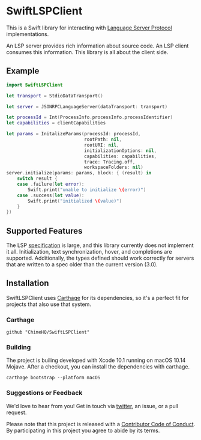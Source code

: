 # SwiftLSPClient
This is a Swift library for interacting with [Language Server Protocol](https://microsoft.github.io/language-server-protocol/) implementations.

An LSP server provides rich information about source code. An LSP client consumes this information. This library is all about the client side.

## Example

```swift
import SwiftLSPClient

let transport = StdioDataTransport()

let server = JSONRPCLanguageServer(dataTransport: transport)

let processId = Int(ProcessInfo.processInfo.processIdentifier)
let capabilities = clientCapabilities

let params = InitalizeParams(processId: processId,
                             rootPath: nil,
                             rootURI: nil,
                             initializationOptions: nil,
                             capabilities: capabilities,
                             trace: Tracing.off,
                             workspaceFolders: nil)
server.initialize(params: params, block: { (result) in
    switch result {
    case .failure(let error):
        Swift.print("unable to initialize \(error)")
    case .success(let value):
        Swift.print("initialized \(value)")
    }
})
```

## Supported Features

The LSP [specification](https://microsoft.github.io/language-server-protocol/specification_) is large, and this library currently does not implement it all. Initialization, text synchronization, hover, and completions are supported. Additionally, the types defined should work correctly for servers that are written to a spec older than the current version (3.0).

## Installation

SwiftLSPClient uses [Carthage](https://github.com/Carthage/Carthage) for its dependencies, so it's a perfect fit for projects that also use that system.

### Carthage

```
github "ChimeHQ/SwiftLSPClient"
```

### Building

The project is builing developed with Xcode 10.1 running on macOS 10.14 Mojave. After a checkout, you can install the dependencies with carthage.

```
carthage bootstrap --platform macOS
```


### Suggestions or Feedback

We'd love to hear from you! Get in touch via [twitter](https://twitter.com/chimehq), an issue, or a pull request.

Please note that this project is released with a [Contributor Code of Conduct](CODE_OF_CONDUCT.md). By participating in this project you agree to abide by its terms.